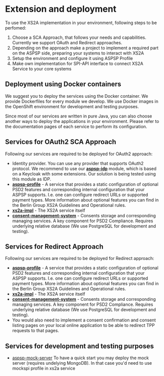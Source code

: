# Extension and deployment

To use the XS2A implementation in your environment, following steps to be perfomed:
1. Choose a SCA Approach, that follows your needs and capabilities. Currently we support OAuth and Redirect approaches.
2. Depending on the approach make a project to implement a required part on the ASPSP side, preparing your systems to interact with XS2A
3. Setup the environment and configure it using ASPSP Profile
4. Make own implementation for SPI-API interface to connect XS2A Service to your core systems

## Deployment using Docker containers

We suggest you to deploy the services using the Docker container. We provide Dockerfiles for every module we develop.
We use Docker images in the OpenShift environment for development and testing purposes.

Since most of our services are written in pure Java, you can also choose another ways to deploy the applications in your environment.
Please refer to the documentation pages of each service to perform its configuration.

## Services for OAuth2 SCA Approach
Following our services are required to be deployed for OAuth2 approach:
* Identity provider. You can use any provider that supports OAuth2 protocol. We recommend to use our **[aspsp-idp](../aspsp-idp/README.md)** module, which is based on a Keycloak with some extensions. Our solution is being tested using this module as IDP.
* **[aspsp-profile](../aspsp-profile/README.md)** - A service that provides a static configuration of optional PSD2 features and corresponding internal configuration that your ASPSP supports. I.e. one can configure redirect URLs or supported payment types.
More information about optional features you can find in the Berlin Group XS2A Guidelines and Operational rules.
* **[xs2a-impl](../xs2a-impl/README.md)** - The XS2A service itself
* **[consent-management-system](../consent-management-system/README.md)** - Consents storage and corresponding managing services. A key component for PSD2 Compliance.
Requires underlying relative database (We use PostgreSQL for development and testing).

## Services for Redirect Approach
Following our services are required to be deployed for Redirect approach:
* **[aspsp-profile](../aspsp-profile/README.md)** - A service that provides a static configuration of optional PSD2 features and corresponding internal configuration that your ASPSP supports. I.e. one can configure redirect URLs or supported payment types.
More information about optional features you can find in the Berlin Group XS2A Guidelines and Operational rules.
* **[xs2a-impl](../xs2a-impl/README.md)** - The XS2A service itself
* **[consent-management-system](../consent-management-system/README.md)** - Consents storage and corresponding managing services. A key component for PSD2 Compliance.
Requires underlying relative database (We use PostgreSQL for development and testing).
* You would also need to implement a consent confirmation and consent listing pages on your local online application to be able to redirect TPP requests to that pages.

## Services for development and testing purposes
* [aspsp-mock-server](../aspsp-mock-server/README.md) To have a quick start you may deploy the mock server (requires undelying MongoDB). In that case you'd need to use mockspi profile in xs2a service


